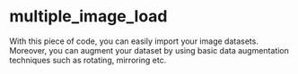 # multiple_image_load
With this piece of code, you can easily import your image datasets. Moreover, you can augment your dataset by using basic data augmentation techniques such as rotating, mirroring etc.
